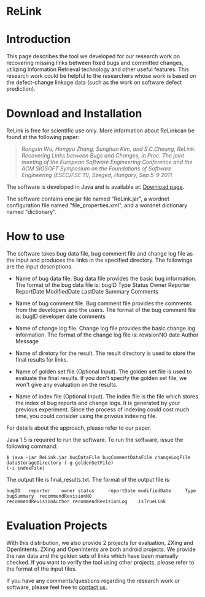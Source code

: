 # ReLink #



# Introduction #

This page describes the tool we developed for our research work on recovering missing links between fixed bugs and committed changes, utilizing Information Retrieval technology and other useful features. This research work could be helpful to the researchers whose work is based on the defect-change linkage data (such as the work on software defect prediction).


# Download and Installation #

ReLink is free for scientific use only. More information about ReLinkcan be found at the following paper:

> _Rongxin Wu, Hongyu Zhang, Sunghun Kim, and S.C.Cheung, ReLink: Recovering Links between Bugs and Changes, in Proc. The joint meeting of the European Software Engineering Conference and the ACM SIGSOFT Symposium on the Foundations of Software Engineering (ESEC/FSE'11), Szeged, Hungary, Sep 5-9 2011._

The software is developed in Java and is available at:  [Download page](http://code.google.com/p/bugcenter/downloads/list).

The software contains one jar file named "ReLink.jar", a wordnet configuration file named "file\_properties.xml", and a wordnet dictionary named "dictionary".

# How to use #

The software takes bug data file, bug comment file and change log file as the input and produces the links in the specified directory. The followings are the input descriptions.

  * Name of bug data file. Bug data file provides the basic bug information. The format of the bug data file is: bugID	Type	Status	 Owner	Reporter	ReportDate	ModifiedDate LastDate	Summary	Comments

  * Name of bug comment file. Bug comment file provides the comments from the developers and the users. The format of the bug comment file is: bugID	 developer date	comments

  * Name of change log file. Change log file provides the basic change log information. The format of the change log file is: revisionNO	 date	Author	 Message

  * Name of diretory for the result. The result directory is used to store the final results for links.

  * Name of golden set file (Optional Input). The golden set file is used to evaluate the final results. If you don't specify the golden set file, we won't give any evaluation on the results.

  * Name of index file (Optional Input). The index file is the file which stores the index of bug reports and change logs. It is generated by your previous experiment. Since the process of indexing could cost much time, you could consider using the privous indexing file.

For details about the approach, please refer to our paper.

Java 1.5 is required to run the software. To run the software, issue the following command:

```
$ java -jar ReLink.jar bugDataFile bugCommentDataFile changeLogFile dataStorageDirectory (-g goldenSetFile) 
(-i indexFile) 
```

The output file is final\_results.txt. The format of the output file is:

```
bugID	reporter	owner status	 reportDate	modifiedDate	 Type	bugSummary	recommendRevisionNO 
recommendRevisionAuthor	recommendRevisionLog	isTrueLink
```

# Evaluation Projects #

With this distribution, we also provide 2 projects for evaluation, ZXing and OpenIntents. ZXing and OpenIntents are both android projects. We provide the raw data and the golden sets of links which have been manually checked. If you want to verify the tool using other projects, please refer to the format of the input files.

If you have any comments/questions regarding the research work or software,
please feel free to [contact us](mailto:hongyu@tsinghua.edu.cn).